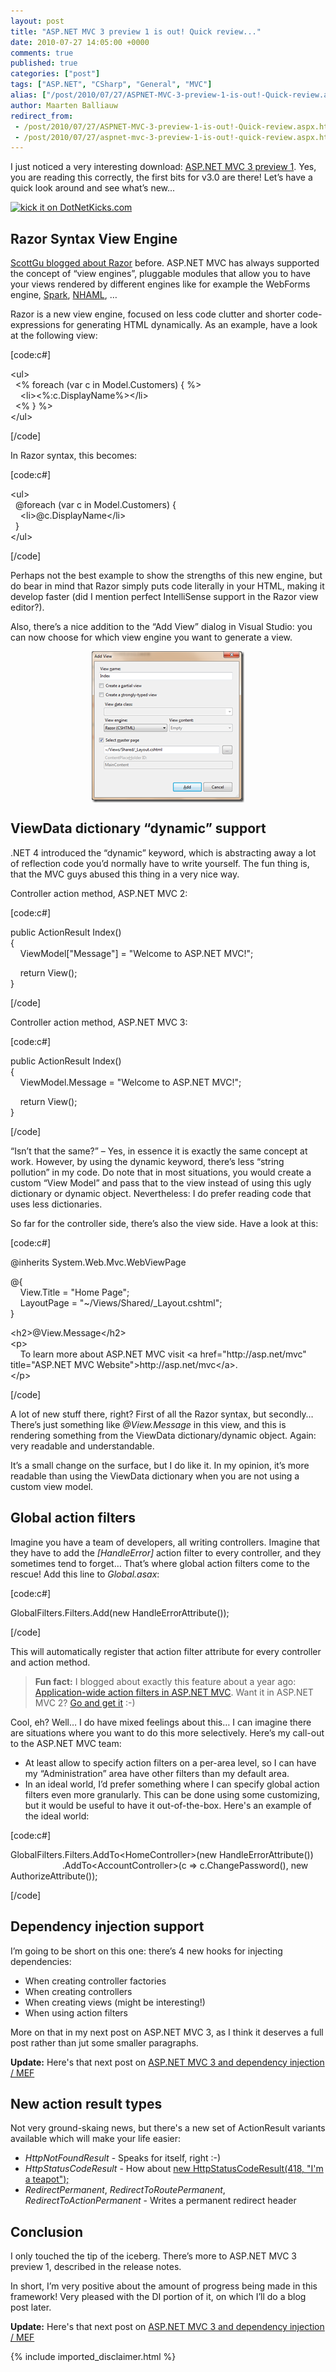```yaml
---
layout: post
title: "ASP.NET MVC 3 preview 1 is out! Quick review..."
date: 2010-07-27 14:05:00 +0000
comments: true
published: true
categories: ["post"]
tags: ["ASP.NET", "CSharp", "General", "MVC"]
alias: ["/post/2010/07/27/ASPNET-MVC-3-preview-1-is-out!-Quick-review.aspx", "/post/2010/07/27/aspnet-mvc-3-preview-1-is-out!-quick-review.aspx"]
author: Maarten Balliauw
redirect_from:
 - /post/2010/07/27/ASPNET-MVC-3-preview-1-is-out!-Quick-review.aspx.html
 - /post/2010/07/27/aspnet-mvc-3-preview-1-is-out!-quick-review.aspx.html
---
```

<p>I just noticed a very interesting download: <a href="http://www.microsoft.com/downloads/details.aspx?displaylang=en&amp;FamilyID=cb42f741-8fb1-4f43-a5fa-812096f8d1e8&amp;utm_source=feedburner&amp;utm_medium=feed&amp;utm_campaign=Feed%3A+MicrosoftDownloadCenter+%28Microsoft+Download+Center%29#tm">ASP.NET MVC 3 preview 1</a>. Yes, you are reading this correctly, the first bits for v3.0 are there! Let&rsquo;s have a quick look around and see what&rsquo;s new...</p>
<p><a href="http://www.dotnetkicks.com/kick/?url=/post/2010/07/22/ASPNET-MVC-3-preview-1-is-out!-Quick-review.aspx&amp;title=ASP.NET MVC 3 preview 1 is out! Quick review..."><img src="http://www.dotnetkicks.com/Services/Images/KickItImageGenerator.ashx?url=/post/2010/07/22/ASPNET-MVC-3-preview-1-is-out!-Quick-review.aspx" border="0" alt="kick it on DotNetKicks.com" /> </a></p>
<h2>Razor Syntax View Engine</h2>
<p><a href="http://weblogs.asp.net/scottgu/archive/2010/07/02/introducing-razor.aspx" target="_blank">ScottGu blogged about Razor</a> before. ASP.NET MVC has always supported the concept of &ldquo;view engines&rdquo;, pluggable modules that allow you to have your views rendered by different engines like for example the WebForms engine, <a href="http://sparkviewengine.com/" target="_blank">Spark</a>, <a href="http://code.google.com/p/nhaml/" target="_blank">NHAML</a>, &hellip;</p>
<p>Razor is a new view engine, focused on less code clutter and shorter code-expressions for generating HTML dynamically. As an example, have a look at the following view:</p>
<p>[code:c#]</p>
<p>&lt;ul&gt;<br />&nbsp; &lt;% foreach (var c in Model.Customers) { %&gt; <br />&nbsp;&nbsp;&nbsp; &lt;li&gt;&lt;%:c.DisplayName%&gt;&lt;/li&gt; <br />&nbsp; &lt;% } %&gt; <br />&lt;/ul&gt;</p>
<p>[/code]</p>
<p>In Razor syntax, this becomes:</p>
<p>[code:c#]</p>
<p>&lt;ul&gt; <br />&nbsp; @foreach (var c in Model.Customers) { <br />&nbsp;&nbsp;&nbsp; &lt;li&gt;@c.DisplayName&lt;/li&gt; <br />&nbsp; } <br />&lt;/ul&gt;</p>
<p>[/code]</p>
<p>Perhaps not the best example to show the strengths of this new engine, but do bear in mind that Razor simply puts code literally in your HTML, making it develop faster (did I mention perfect IntelliSense support in the Razor view editor?).</p>
<p>Also, there&rsquo;s a nice addition to the &ldquo;Add View&rdquo; dialog in Visual Studio: you can now choose for which view engine you want to generate a view.</p>
<p><a href="/images/image_50.png"><img style="border-right-width: 0px; display: block; float: none; border-top-width: 0px; border-bottom-width: 0px; margin-left: auto; border-left-width: 0px; margin-right: auto" title="Razor view engine - Add view dialog" src="/images/image_thumb_22.png" border="0" alt="Razor view engine - Add view dialog" width="244" height="242" /></a></p>
<h2>ViewData dictionary &ldquo;dynamic&rdquo; support</h2>
<p>.NET 4 introduced the &ldquo;dynamic&rdquo; keyword, which is abstracting away a lot of reflection code you&rsquo;d normally have to write yourself. The fun thing is, that the MVC guys abused this thing in a very nice way.</p>
<p>Controller action method, ASP.NET MVC 2:</p>
<p>[code:c#]</p>
<p>public ActionResult Index() <br />{ <br />&nbsp;&nbsp;&nbsp; ViewModel["Message"] = "Welcome to ASP.NET MVC!";</p>
<p>&nbsp;&nbsp;&nbsp; return View(); <br />}</p>
<p>[/code]</p>
<p>Controller action method, ASP.NET MVC 3:</p>
<p>[code:c#]</p>
<p>public ActionResult Index() <br />{ <br />&nbsp;&nbsp;&nbsp; ViewModel.Message = "Welcome to ASP.NET MVC!";</p>
<p>&nbsp;&nbsp;&nbsp; return View(); <br />}</p>
<p>[/code]</p>
<p>&ldquo;Isn&rsquo;t that the same?&rdquo; &ndash; Yes, in essence it is exactly the same concept at work. However, by using the dynamic keyword, there&rsquo;s less &ldquo;string pollution&rdquo; in my code. Do note that in most situations, you would create a custom &ldquo;View Model&rdquo; and pass that to the view instead of using this ugly dictionary or dynamic object. Nevertheless: I do prefer reading code that uses less dictionaries.</p>
<p>So far for the controller side, there&rsquo;s also the view side. Have a look at this:</p>
<p>[code:c#]</p>
<p>@inherits System.Web.Mvc.WebViewPage</p>
<p>@{ <br />&nbsp;&nbsp;&nbsp; View.Title = "Home Page"; <br />&nbsp;&nbsp;&nbsp; LayoutPage = "~/Views/Shared/_Layout.cshtml"; <br />}</p>
<p>&lt;h2&gt;@View.Message&lt;/h2&gt; <br />&lt;p&gt; <br />&nbsp;&nbsp;&nbsp; To learn more about ASP.NET MVC visit &lt;a href="http://asp.net/mvc" title="ASP.NET MVC Website"&gt;http://asp.net/mvc&lt;/a&gt;. <br />&lt;/p&gt;</p>
<p>[/code]</p>
<p>A lot of new stuff there, right? First of all the Razor syntax, but secondly&hellip; There&rsquo;s just something like <em>@View.Message</em> in this view, and this is rendering something from the ViewData dictionary/dynamic object. Again: very readable and understandable.</p>
<p>It&rsquo;s a small change on the surface, but I do like it. In my opinion, it&rsquo;s more readable than using the ViewData dictionary when you are not using a custom view model.</p>
<h2>Global action filters</h2>
<p>Imagine you have a team of developers, all writing controllers. Imagine that they have to add the<em> [HandleError]</em> action filter to every controller, and they sometimes tend to forget&hellip; That&rsquo;s where global action filters come to the rescue! Add this line to <em>Global.asax</em>:</p>
<p>[code:c#]</p>
<p>GlobalFilters.Filters.Add(new HandleErrorAttribute());</p>
<p>[/code]</p>
<p>This will automatically register that action filter attribute for every controller and action method.</p>


<blockquote>
<p><strong>Fun fact:</strong> I blogged about exactly this feature about a year ago: <a href="/post/2009/06/24/Application-wide-action-filters-in-ASPNET-MVC.aspx" target="_blank">Application-wide action filters in ASP.NET MVC</a>. Want it in ASP.NET MVC 2? <a href="/post/2009/06/24/Application-wide-action-filters-in-ASPNET-MVC.aspx" target="_blank">Go and get it</a> :-)</p>


</blockquote>


<p>Cool, eh? Well&hellip; I do have mixed feelings about this&hellip; I can imagine there are situations where you want to do this more selectively. Here&rsquo;s my call-out to the ASP.NET MVC team:</p>
<ul>
<li>At least allow to specify action filters on a per-area level, so I can have my &ldquo;Administration&rdquo; area have other filters than my default area. </li>
<li>In an ideal world, I&rsquo;d prefer something where I can specify global action filters even more granularly. This can be done using some customizing, but it would be useful to have it out-of-the-box. Here's an example of the ideal world: </li>
</ul>
<p>[code:c#]</p>
<p>GlobalFilters.Filters.AddTo&lt;HomeController&gt;(new HandleErrorAttribute())&nbsp;<br />&nbsp;&nbsp;&nbsp;&nbsp;&nbsp;&nbsp;&nbsp;&nbsp;&nbsp;&nbsp;&nbsp;&nbsp;&nbsp;&nbsp;&nbsp;&nbsp;&nbsp;&nbsp;&nbsp;&nbsp; .AddTo&lt;AccountController&gt;(c =&gt; c.ChangePassword(), new AuthorizeAttribute());</p>
<p>[/code]</p>
<h2>Dependency injection support</h2>
<p>I&rsquo;m going to be short on this one: there&rsquo;s 4 new hooks for injecting dependencies:</p>
<ul>
<li>When creating controller factories </li>
<li>When creating controllers </li>
<li>When creating views (might be interesting!) </li>
<li>When using action filters </li>
</ul>
<p>More on that in my next post on ASP.NET MVC 3, as I think it deserves a full post rather than jut some smaller paragraphs.</p>
<p><strong>Update:</strong> Here's that next post on <a href="/post/2010/07/22/ASPNET-MVC-3-and-MEF-sitting-in-a-tree.aspx" target="_blank">ASP.NET MVC 3 and dependency injection / MEF</a></p>
<h2>New action result types</h2>
<p>Not very ground-skaing news, but there's a new set of ActionResult variants available which will make your life easier:</p>
<ul>
<li><em>HttpNotFoundResult</em> - Speaks for itself, right :-) </li>
<li><em>HttpStatusCodeResult</em> - How about <a href="http://en.wikipedia.org/wiki/Hyper_Text_Coffee_Pot_Control_Protocol" target="_blank">new HttpStatusCodeResult(418, "I'm a teapot");</a> </li>
<li><em>RedirectPermanent</em>, <em>RedirectToRoutePermanent</em>, <em>RedirectToActionPermanent</em> - Writes a permanent redirect header </li>
</ul>
<h2>Conclusion</h2>
<p>I only touched the tip of the iceberg. There&rsquo;s more to ASP.NET MVC 3 preview 1, described in the release notes.</p>
<p>In short, I&rsquo;m very positive about the amount of progress being made in this framework! Very pleased with the DI portion of it, on which I&rsquo;ll do a blog post later.</p>
<p><strong>Update:</strong> Here's that next post on <a href="/post/2010/07/22/ASPNET-MVC-3-and-MEF-sitting-in-a-tree.aspx" target="_blank">ASP.NET MVC 3 and dependency injection / MEF</a></p>

{% include imported_disclaimer.html %}

